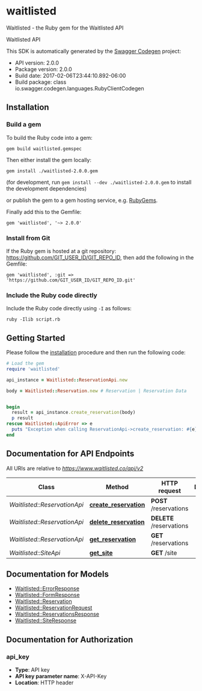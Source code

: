 # waitlisted

Waitlisted - the Ruby gem for the Waitlisted API

Waitlisted API

This SDK is automatically generated by the [Swagger Codegen](https://github.com/swagger-api/swagger-codegen) project:

- API version: 2.0.0
- Package version: 2.0.0
- Build date: 2017-02-06T23:44:10.892-06:00
- Build package: class io.swagger.codegen.languages.RubyClientCodegen

## Installation

### Build a gem

To build the Ruby code into a gem:

```shell
gem build waitlisted.gemspec
```

Then either install the gem locally:

```shell
gem install ./waitlisted-2.0.0.gem
```
(for development, run `gem install --dev ./waitlisted-2.0.0.gem` to install the development dependencies)

or publish the gem to a gem hosting service, e.g. [RubyGems](https://rubygems.org/).

Finally add this to the Gemfile:

    gem 'waitlisted', '~> 2.0.0'

### Install from Git

If the Ruby gem is hosted at a git repository: https://github.com/GIT_USER_ID/GIT_REPO_ID, then add the following in the Gemfile:

    gem 'waitlisted', :git => 'https://github.com/GIT_USER_ID/GIT_REPO_ID.git'

### Include the Ruby code directly

Include the Ruby code directly using `-I` as follows:

```shell
ruby -Ilib script.rb
```

## Getting Started

Please follow the [installation](#installation) procedure and then run the following code:
```ruby
# Load the gem
require 'waitlisted'

api_instance = Waitlisted::ReservationApi.new

body = Waitlisted::Reservation.new # Reservation | Reservation Data


begin
  result = api_instance.create_reservation(body)
  p result
rescue Waitlisted::ApiError => e
  puts "Exception when calling ReservationApi->create_reservation: #{e}"
end

```

## Documentation for API Endpoints

All URIs are relative to *https://www.waitlisted.co/api/v2*

Class | Method | HTTP request | Description
------------ | ------------- | ------------- | -------------
*Waitlisted::ReservationApi* | [**create_reservation**](docs/ReservationApi.md#create_reservation) | **POST** /reservations | 
*Waitlisted::ReservationApi* | [**delete_reservation**](docs/ReservationApi.md#delete_reservation) | **DELETE** /reservations | 
*Waitlisted::ReservationApi* | [**get_reservation**](docs/ReservationApi.md#get_reservation) | **GET** /reservations | 
*Waitlisted::SiteApi* | [**get_site**](docs/SiteApi.md#get_site) | **GET** /site | 


## Documentation for Models

 - [Waitlisted::ErrorResponse](docs/ErrorResponse.md)
 - [Waitlisted::FormResponse](docs/FormResponse.md)
 - [Waitlisted::Reservation](docs/Reservation.md)
 - [Waitlisted::ReservationRequest](docs/ReservationRequest.md)
 - [Waitlisted::ReservationsResponse](docs/ReservationsResponse.md)
 - [Waitlisted::SiteResponse](docs/SiteResponse.md)


## Documentation for Authorization


### api_key

- **Type**: API key
- **API key parameter name**: X-API-Key
- **Location**: HTTP header

